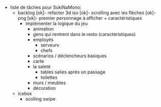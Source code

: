 - liste de tâches pour SukiNaMono:
  - backlog
    [ok]- refactor 3d iso
    [ok]- scrolling avec les flèches
    [ok]- png
    [ok]- premier personnage à afficher + caractéristiques
    - implémenter la logique du jeu
      - animation
      - gens qui rentrent dans le resto (caractéristiques)
      - employés
        - serveurs
        - chefs
      - scénarios / déclencheurs basiques
      - carte
      - la saleté 
        - tables salies après un passage
        - toilettes
      - murs / meubles
      - décoration
  - icebox
    - scolling swipe
